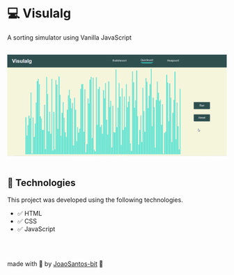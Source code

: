 # :computer: Visulalg
A sorting simulator using Vanilla JavaScript
<br>
<br>
<div align="center">
  <img src="https://github.com/joaoSantos-bit/Visulalg/blob/main/quicksort-visualizer.gif" alt="quicksort visualizer introduction gif">
</div>
<br>

## :rocket: Technologies

<p>This project was developed using the following technologies.</p>

* :white_check_mark: HTML
* :white_check_mark: CSS
* :white_check_mark: JavaScript

<br>
<br>

made with :blue_heart: by <a href="https://github.com/joaoSantos-bit">JoaoSantos-bit</a> :wave:
